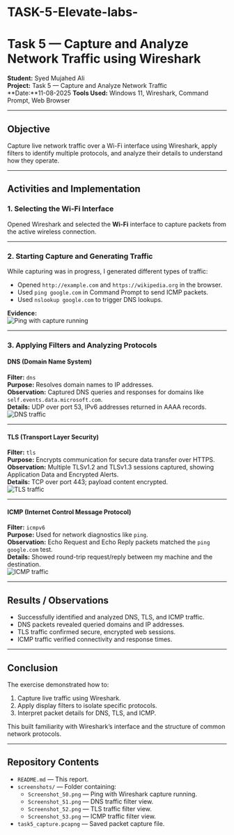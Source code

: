 # TASK-5-Elevate-labs-
# Task 5 — Capture and Analyze Network Traffic using Wireshark

**Student:** Syed Mujahed Ali  
**Project:** Task 5 — Capture and Analyze Network Traffic  
**Date:**11-08-2025
**Tools Used:** Windows 11, Wireshark, Command Prompt, Web Browser

---

## Objective
Capture live network traffic over a Wi-Fi interface using Wireshark, apply filters to identify multiple protocols, and analyze their details to understand how they operate.

---

## Activities and Implementation

### 1. Selecting the Wi-Fi Interface
Opened Wireshark and selected the **Wi-Fi** interface to capture packets from the active wireless connection.

---

### 2. Starting Capture and Generating Traffic
While capturing was in progress, I generated different types of traffic:
- Opened `http://example.com` and `https://wikipedia.org` in the browser.
- Used `ping google.com` in Command Prompt to send ICMP packets.
- Used `nslookup google.com` to trigger DNS lookups.

**Evidence:**  
![Ping with capture running](screenshots/Screenshot_50.png)

---

### 3. Applying Filters and Analyzing Protocols

#### DNS (Domain Name System)
**Filter:** `dns`  
**Purpose:** Resolves domain names to IP addresses.  
**Observation:** Captured DNS queries and responses for domains like `self.events.data.microsoft.com`.  
**Details:** UDP over port 53, IPv6 addresses returned in AAAA records.  
![DNS traffic](screenshots/Screenshot_51.png)

---

#### TLS (Transport Layer Security)
**Filter:** `tls`  
**Purpose:** Encrypts communication for secure data transfer over HTTPS.  
**Observation:** Multiple TLSv1.2 and TLSv1.3 sessions captured, showing Application Data and Encrypted Alerts.  
**Details:** TCP over port 443; payload content encrypted.  
![TLS traffic](screenshots/Screenshot_52.png)

---

#### ICMP (Internet Control Message Protocol)
**Filter:** `icmpv6`  
**Purpose:** Used for network diagnostics like `ping`.  
**Observation:** Echo Request and Echo Reply packets matched the `ping google.com` test.  
**Details:** Showed round-trip request/reply between my machine and the destination.  
![ICMP traffic](screenshots/Screenshot_53.png)

---

## Results / Observations
- Successfully identified and analyzed DNS, TLS, and ICMP traffic.
- DNS packets revealed queried domains and IP addresses.
- TLS traffic confirmed secure, encrypted web sessions.
- ICMP traffic verified connectivity and response times.

---

## Conclusion
The exercise demonstrated how to:
1. Capture live traffic using Wireshark.
2. Apply display filters to isolate specific protocols.
3. Interpret packet details for DNS, TLS, and ICMP.

This built familiarity with Wireshark’s interface and the structure of common network protocols.

---

## Repository Contents
- `README.md` — This report.
- `screenshots/` — Folder containing:
  - `Screenshot_50.png` — Ping with Wireshark capture running.
  - `Screenshot_51.png` — DNS traffic filter view.
  - `Screenshot_52.png` — TLS traffic filter view.
  - `Screenshot_53.png` — ICMP traffic filter view.
- `task5_capture.pcapng` — Saved packet capture file.
